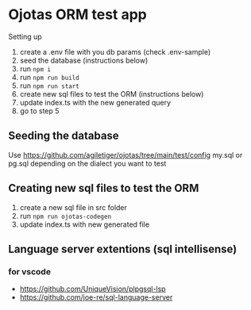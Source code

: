 # Ojotas ORM test app

Setting up
1. create a .env file with you db params (check .env-sample)
2. seed the database (instructions below)
3. run `npm i`
4. run `npm run build`
5. run `npm run start`
6. create new sql files to test the ORM (instructions below)
7. update index.ts with the new generated query
8. go to step 5


## Seeding the database
Use https://github.com/agiletiger/ojotas/tree/main/test/config my.sql or pg.sql depending on the dialect you want to test

## Creating new sql files to test the ORM
1. create a new sql file in src folder
2. run `npm run ojotas-codegen`
3. update index.ts with new generated file


## Language server extentions (sql intellisense)
### for vscode
- https://github.com/UniqueVision/plpgsql-lsp
- https://github.com/joe-re/sql-language-server

